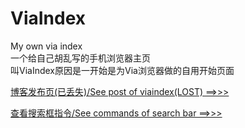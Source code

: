 # ViaIndex
My own via index      
一个给自己胡乱写的手机浏览器主页      
叫ViaIndex原因是一开始是为Via浏览器做的自用开始页面
      
[博客发布页(已丢失)/See post of viaindex(LOST) ==>>>](http://www.ckylin-mc.cn/tech/29-viaindexproj)      
      
[查看搜索框指令/See commands of search bar ==>>>](commands.md)      
